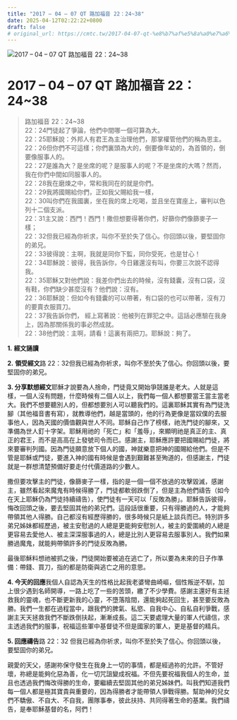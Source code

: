 ```yaml
---
title: "2017 – 04 – 07 QT 路加福音 22：24~38"
date: 2025-04-12T02:22:22+0800
draft: false
# original_url: https://cmtc.tw/2017-04-07-qt-%e8%b7%af%e5%8a%a0%e7%a6%8f%e9%9f%b3-22%ef%bc%9a2438
---
```


![2017 – 04 – 07 QT 路加福音 22：24\~38](/images/qt.jpg   "2017 – 04 – 07 QT 路加福音 22：24\~38")

# 2017 – 04 – 07 QT 路加福音 22：24\~38

> 路加福音 22：24\~38  
> 22：24門徒起了爭論，他們中間哪一個可算為大。  
> 22：25耶穌說：外邦人有君王為主治理他們，那掌權管他們的稱為恩主。  
> 22：26但你們不可這樣；你們裏頭為大的，倒要像年幼的，為首領的，倒要像服事人的。  
> 22：27是誰為大？是坐席的呢？是服事人的呢？不是坐席的大嗎？然而，我在你們中間如同服事人的。  
> 22：28我在磨煉之中，常和我同在的就是你們。  
> 22：29我將國賜給你們，正如我父賜給我一樣，  
> 22：30叫你們在我國裏，坐在我的席上吃喝，並且坐在寶座上，審判以色列十二個支派。  
> 22：31主又說：西門！西門！撒但想要得著你們，好篩你們像篩麥子一樣；  
> 22：32但我已經為你祈求，叫你不至於失了信心。你回頭以後，要堅固你的弟兄。  
> 22：33彼得說：主啊，我就是同你下監，同你受死，也是甘心！  
> 22：34耶穌說：彼得，我告訴你，今日雞還沒有叫，你要三次說不認得我。  
> 22：35耶穌又對他們說：我差你們出去的時候，沒有錢囊，沒有口袋，沒有鞋，你們缺少甚麼沒有？他們說：沒有。  
> 22：36耶穌說：但如今有錢囊的可以帶著，有口袋的也可以帶著，沒有刀的要賣衣服買刀。  
> 22：37我告訴你們， 經上寫著說：他被列在罪犯之中。這話必應驗在我身上，因為那關係我的事必然成就。  
> 22：38他們說：主啊，請看！這裏有兩把刀。耶穌說：夠了。

**1.** **經文誦讀**

**2.** **領受經文**路 22：32但我已經為你祈求，叫你不至於失了信心。你回頭以後，要堅固你的弟兄。

**3. 分享默想經文**耶穌才說要為人捨命，門徒竟又開始爭競誰是老大。人就是這樣，一個人沒有問題，什麼時候有二個人以上，我們每一個人都想要當王當主當老大。我們不想要聽別人的，但都想要別人可以聽我們的。這裏耶穌其實有為門徒洗腳（其他福音書有寫），就教導他們，越是當頭的，他的行為更像是當奴僕的去服事他人，因為天國的價值觀與世人不同。耶穌自己作了榜樣，祂洗門徒的腳來，又準備為世人釘十字架。耶穌用祂的「死亡」和「羞辱」，來顯明祂是真正的主、真正的君王，而不是高高在上發號司令而已。感謝主，耶穌應許要把國賜給門徒，將來要審判列國。因為門徒願意放下個人的國，神就樂意把神的國賜給他們。但是不管是耶穌或門徒，要進入神的國有時候是會遇到艱難甚至殉道的，但感謝主，門徒就是一群想清楚預備好要走付代價道路的少數人。

撒但要攻擊主的門徒，像篩麥子一樣，指的是一個一個不放過的攻擊毀滅，感謝主，雖然看起來魔鬼有時候得勝了，門徒都軟弱跌倒了，但是主為他們禱告（如今在天上耶穌仍為門徒持續禱告），使門徒有一天可以「反敗為勝」。耶穌告訴彼得，悔改回頭之後，要去堅固其他的弟兄們。這段話很重要，只有得勝過的人，才能夠帶領其他人得勝。自己都沒有經歷得勝的，很多時候只是紙上談兵而已。特別許多弟兄姊妹都經歷過，被主安慰過的人總是更能夠安慰別人，被主的愛圍繞的人總是更容易去愛他人、被主深深服事過的人，總是比別人更容易去服事別人。我們如果勝過魔鬼，就能夠帶領許多的門徒反敗為勝。

最後耶穌料想祂被抓之後，門徒開始要被追在逃亡了，所以要為未來的日子作準備：帶錢、買刀，指的都是防衛與逃亡之用的意思。

**4. 今天的回應**我個人自認為天生的性格比起我老婆彎曲崎嶇，個性叛逆不馴，加上很少遇到名師開導，一路上吃了一些的苦頭，繳了不少學費。感謝主還好有主拯救我的靈魂，也不斷更新我的心靈，不墮落陰間，還能夠起死回生，甚至要反敗為勝。我們一生都在過程當中，跟我們的脾氣、私慾、自我中心、自私自利爭戰，感謝主天天拯救我們不斷跌倒扶起，漸漸成長。這二天要處理大量的軍人代禱信，求主透過我們的服事，祝福這些軍中基督徒不但是國家的軍人，更是基督的精兵。

**5. 回應禱告**路 22：32 但我已經為你祈求，叫你不至於失了信心。你回頭以後，要堅固你的弟兄。

親愛的天父，感謝祢保守發生在我身上一切的事情，都是經過祢的允許。不管好壞，祢總是能夠化惡為善，化一切咒詛變成祝福。不但先要祝福我個人的生命，並且也透過我們悔改得勝的生命，要繼續去堅固其他的弟兄姊妹們。叫我們知道我們每一個人都是極其寶貴與重要的，因為得勝者才能帶領人爭戰得勝。幫助神的兒女們不驕傲、不自大、不自我，團隊事奉，彼此扶持、共同得著生命的基業。我們禱告，是奉耶穌基督的名，阿們！